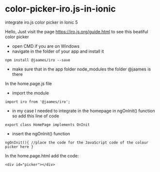 # color-picker-iro.js-in-ionic
integrate iro.js color picker in Ionic 5


Hello,
Just visit the page https://iro.js.org/guide.html to see this beatiful color picker

- open CMD if you are on Windows
- navigate in the folder of your app and install it 

`npm install @jaames/iro --save`

- make sure that in the app folder node_modules  the folder @jaames is there

In the home.page.js file
- import the module

`import iro from '@jaames/iro'; `

- in my case I needed to integrate in the homepage in ngOnInit() function so add this line of code

`export class HomePage implements OnInit `

- insert the ngOnInit() function

`ngOnInit(){
 //place the code for the JavaScript code of the colour picker here
 }`
 
 In the home.page.html add the code:
 
 `<div id="picker"></div> `
 

